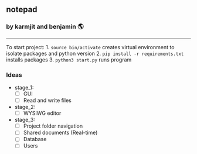 ## notepad
### by karmjit and benjamin 🌎
---

To start project: 
    1. `source bin/activate` creates virtual environment to isolate packages and python version
    2. `pip install -r requirements.txt` installs packages 
    3. `python3 start.py` runs program

### Ideas
- stage_1: 
    - [ ] GUI
    - [ ] Read and write files

- stage_2: 
    - [ ] WYSIWG editor

- stage_3:
    - [ ] Project folder navigation
    - [ ] Shared documents (Real-time)
    - [ ] Database
    - [ ] Users
